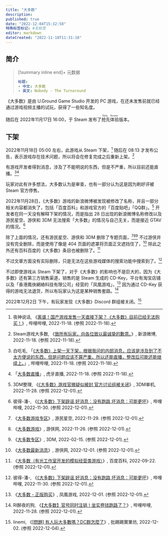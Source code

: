 ```yaml
---
title: "大多数"
description:
published: true
date: "2022-12-04T15:32:58"
特殊标签标记: #无标签
editor: markdown
dateCreated: "2022-11-18T11:31:18"
---
```


## 简介

> [!summary inline end]+ 元数据
>
> ```yaml
> 标题:
> - 中文: 大多数
> - 英文: Nobody - The Turnaround
> ```

《大多数》是由 U.Ground Game Studio 开发的 PC 游戏，在还未发售前就已经通过游戏视频主播的试玩，获得了一些知名度。

随后在 2022年11月17日 16:00，于 Steam 发布了<ruby>抢先体验<rp>(</rp><rt>Early Access</rt><rp>)</rp></ruby>版本。

## 下架

2022年11月18日 05:00 左右，此游戏从 Steam 下架，[^OfE3G] 随后在 08:13 才发布公告，表示游戏存在技术问题，所以将会在修复完成之后重新上架。[^OPjZt]

[^OfE3G]: 夜神说话, 《[离谱！国产游戏发售一天直接下架？《大多数》目前已经无法购买！](https://archive.ph/OfE3G "https://www.bilibili.com/video/BV1oP4y1y7Ry/")》, 哔哩哔哩, 2022-11-18. (参照 2022-11-18).

[^OPjZt]: Steam游戏大多数, 《[致所有玩家，向各位致以最诚挚的歉意。](https://archive.is/OPjZt "https://weibo.com/7344009603/MfyjvncPe")》, 新浪微博, 2022-11-18. (参照 2022-11-18).

有游戏开发者得到消息，涉及了不能明说的东西，但是不严重，所以目前还能直播。[^5lETQ][^7453]

[^5lETQ]: 白吃毛, 「[《大多数》上架一天下架，根据我问的内部消息，应该是涉及到了不太方便说的东西，但是问题应该不算严重，所以还能直播，整改后可能还能继续上。](https://archive.is/5lETQ "https://t.bilibili.com/729724190831149059")」, 哔哩哔哩, 2022-11-18. (参照 2022-11-18).

[^7453]: 「[大多数直播](https://web.archive.org/web/20221118070839/https://www.huya.com/g/7453)」, 虎牙直播, 2022-11-18. (参照 2022-11-18).

玩家对此有许多想法，大多数认为是审查，也有一部分认为这是因为刷好评被 Steam 官方停售。

2022年11月28日，《大多数》游戏的新浪微博被发现被修改了名称，并且一部分相关内容都消失了，包括「百度百科」和游戏官方的「百度贴吧」「QQ群」。[^3857158] 开发者在同一天没有解释下架的情况，而是指出 28 日出现的新浪微博名称修改以及游民星空、游侠和 3DM 无法搜索「大多数」的情况与自己无关，而是接近 GTAV 的情况。[^77v2e]

[^77v2e]: 彼得-潘-, 《[《大多数》下架辟谣 好消息：没有跑路 坏消息：可能更坏](https://archive.ph/77v2e "https://www.bilibili.com/read/cv20139675")》, 哔哩哔哩, 2022-11-30. (参照 2022-12-01).

[^3857158]: 3DM整理, 《[《大多数》游戏官微疑似被封 官方讨论组被关闭](https://web.archive.org/web/20221128105219/https://www.3dmgame.com/news/202211/3857158.html)》, 3DM单机, 2022-11-28. (参照 2022-12-01).

除了上面的情况，还有游民星空、游侠和 3DM 删除了专题页面，[^gamerskynobody][^ali213nobody][^3dmnobody] 不过游侠并没有完全删除，而是使用了像是 404 页面的遮罩将页面正文遮挡住了，[^ali213nobody_news] 除此之外还有百科百度的《大多数》条目也被删除了。[^baike]

[^gamerskynobody]: 《[大多数游戏专区](https://web.archive.org/web/20221129033026/https://www.gamersky.com/z/nobody/)》, 游民星空, 2022-11-29. (参照 2022-12-01).

[^ali213nobody]: 《[大多数游戏](https://web.archive.org/web/20221126000439/https://www.ali213.net/zt/nobody/)》, 游侠网, 2022-11-26. (参照 2022-12-01).

[^3dmnobody]: 《[大多数专区](https://web.archive.org/web/20220215085430/https://www.3dmgame.com/games/nobody/)》, 3DM, 2022-02-15. (参照 2022-12-01).

[^ali213nobody_news]: 《[大多数最新消息](https://web.archive.org/web/20221201073548/https://www.ali213.net/zt/nobody/news/)》, 游侠网, 2022-12-01. (参照 2022-12-01).

[^baike]: 《[大多数（有光工作室开发的模拟经营类游戏）](https://web.archive.org/web/20221012211958/https://baike.baidu.com/item/%E5%A4%A7%E5%A4%9A%E6%95%B0/59839072)》, 百度百科, 2022-09-22. (参照 2022-12-01).

不过文章方面没有实际删除，只是无法在这些游戏媒体的搜索功能中搜索到了。[^77v2e]

不过即使游戏从 Steam 下架了，对于《大多数》的影响也不是巨大的，因为《大多数》还有第三方销售渠道，销售的是 Steam 生成的 CD-Key，平台有淘宝店铺以及「香港鳳俠網絡科技有限公司」经营的「凤凰游戏」，[^7295] 因为通过 CD-Key 获得的游戏无法退货，所以有玩家认为这是某种销售套路。[^6OZxu]

[^7295]: 《[大多数 - 正版购买](https://web.archive.org/web/20221201082658/https://www.fhyx.hk/item/7295.html)》, 凤凰游戏, 2022-12-01. (参照 2022-12-01).

[^6OZxu]: RI醉夜的狗, 《[【大多数】官号同时注销！坐实卷钱跑路了？](https://archive.ph/6OZxu "https://www.bilibili.com/video/BV1uP4y197wR/")》, 哔哩哔哩, 2022-11-28. (参照 2022-12-01).

2022年12月2日 下午，有玩家发现《大多数》Discord 群组被关闭。[^ptt965]

[^ptt965]: linemi, 《[[問題] 有人玩大多數嗎？DC群怎麼了](https://web.archive.org/web/20221204050642/https://www.ptt.cc/bbs/Steam/M.1669986431.A.965.html)》, 批踢踢實業坊, 2022-12-02. (参照 2022-12-04).
